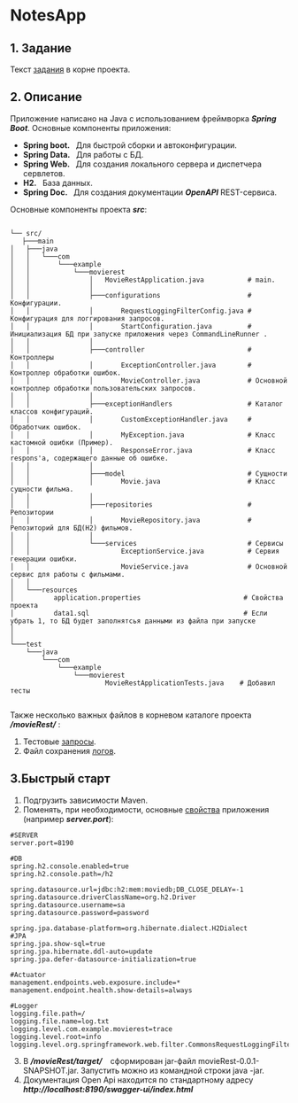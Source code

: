 # NotesApp

## 1. Задание
        
Текст [задания](./Task.md) в корне проекта.

## 2. Описание

Приложение написано на  Java с использованием фреймворка _**Spring Boot**_. Основные компоненты приложения:

- **Spring boot.** &ensp;Для быстрой сборки и автоконфигурации.
- **Spring Data.** &ensp;Для работы с БД.
- **Spring Web.**  &ensp;Для создания локального сервера и диспетчера сервлетов.
- **H2.** &ensp;База данных.
- **Spring Doc.** &ensp;Для создания документации _**OpenAPI**_ REST-сервиса.

Основные компоненты проекта **_src_**:

```

└── src/ 
   ├───main
│   ├───java
│   │   └───com
│   │       └───example
│   │           └───movierest
│   │               │   MovieRestApplication.java           # main.
│   │               │
│   │               ├───configurations                      # Конфигурации. 
│   │               │       RequestLoggingFilterConfig.java # Конфигурация для логгирования запросов.
│   │               │       StartConfiguration.java         # Инициализация БД при запуске приложения через CommandLineRunner .
│   │               │
│   │               ├───controller                          # Контроллеры
│   │               │       ExceptionController.java        # Контроллер обработки ошибок.
│   │               │       MovieController.java            # Основной контроллер обработки пользовательских запросов.
│   │               │
│   │               ├───exceptionHandlers                   # Каталог классов конфигураций.
│   │               │       CustomExceptionHandler.java     # Обработчик ошибок.
│   │               │       MyException.java                # Класс кастомной ошибки (Пример).
│   │               │       ResponseError.java              # Класс respons'а, содержащего данные об ошибке.
│   │               │
│   │               ├───model                               # Сущности
│   │               │       Movie.java                      # Класс сущности фильма.
│   │               │
│   │               ├───repositories                        # Репозитории
│   │               │       MovieRepository.java            # Репозиторий для БД(H2) фильмов.
│   │               │
│   │               └───services                            # Сервисы
│   │                       ExceptionService.java           # Сервия генерации ошибки.
│   │                       MovieService.java               # Основной сервис для работы с фильмами.
│   │
│   └───resources
│          application.properties                          # Свойства проекта
│          data1.sql                                       # Если убрать 1, то БД будет заполнятсья данными из файла при запуске
│       
│       
└───test
    └───java
        └───com
            └───example
                └───movierest
                        MovieRestApplicationTests.java    # Добавил тесты
                                 

```

Также несколько важных файлов  в корневом каталоге проекта _**/movieRest/**_ :
1. Тестовые [запросы](./HTTP_requests.http).
2. Файл сохранения [логов](./log.txt).

## 3.Быстрый старт

1) Подгрузить зависимости Maven. 
2) Поменять, при необходимости, основные [свойства](./src/main/resources/application.properties) приложения (например **_server.port_**):

```properties
#SERVER
server.port=8190

#DB
spring.h2.console.enabled=true
spring.h2.console.path=/h2

spring.datasource.url=jdbc:h2:mem:moviedb;DB_CLOSE_DELAY=-1
spring.datasource.driverClassName=org.h2.Driver
spring.datasource.username=sa
spring.datasource.password=password

spring.jpa.database-platform=org.hibernate.dialect.H2Dialect
#JPA
spring.jpa.show-sql=true
spring.jpa.hibernate.ddl-auto=update
spring.jpa.defer-datasource-initialization=true

#Actuator
management.endpoints.web.exposure.include=*
management.endpoint.health.show-details=always

#Logger
logging.file.path=/
logging.file.name=log.txt
logging.level.com.example.movierest=trace
logging.level.root=info
logging.level.org.springframework.web.filter.CommonsRequestLoggingFilter=DEBUG
```

3) В _**/movieRest/target/**_ &ensp;  сформирован jar-файл movieRest-0.0.1-SNAPSHOT.jar. Запустить можно из командной строки java -jar.
4) Документация Open Api находится по стандартному адресу _**http://localhost:8190/swagger-ui/index.html**_



   
